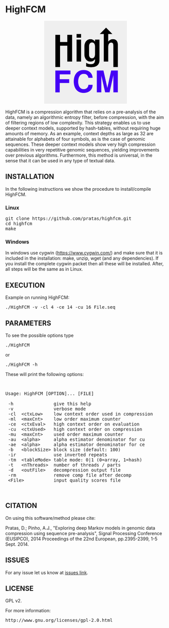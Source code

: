 <h1>HighFCM</h1>
<p align="center"><img src="/logo.png" 
alt="HighFCM" width="260" height="260" border="0" /></p>
HighFCM is a compression algorithm that relies on a pre-analysis of the data, namely an algorithmic entropy filter, before compression, with the aim of filtering regions of low complexity. This strategy enables us to use deeper context models, supported by hash-tables, without requiring huge amounts of memory. As an example, context depths as large as 32 are attainable for alphabets of four symbols, as is the case of genomic sequences. These deeper context models show very high compression capabilities in very repetitive genomic sequences, yielding improvements over previous algorithms. Furthermore, this method is universal, in the sense that it can be used in any type of textual data.


<h2>INSTALLATION</h2>

In the following instructions we show the procedure to install/compile HighFCM.

<h3>Linux</h3>
<pre>
git clone https://github.com/pratas/highfcm.git
cd highfcm
make
</pre>

<h3>Windows</h3>

In windows use cygwin (https://www.cygwin.com/) and make sure that it is included in the installation: make, unzip, wget (and any dependencies). If you install the complete cygwin packet then all these will be installed. After, all steps will be the same as in Linux.

<h2>EXECUTION</h2>

Example on running HighFCM:

<pre>
./HighFCM -v -cl 4 -ce 14 -cu 16 File.seq
</pre>

<h2>PARAMETERS</h2>

To see the possible options type
<pre>
./HighFCM
</pre>
or
<pre>
./HighFCM -h
</pre>

These will print the following options:
<pre>
<p>
Usage: HighFCM [OPTION]... [FILE]                     

 -h               give this help                        
 -v               verbose mode                          
 -cl  &#60ctxLow&#62    low context order used in compression 
 -ml  &#60maxCnt&#62    low order maximum counter             
 -ce  &#60ctxEval&#62   high context order on evaluation      
 -cu  &#60ctxUsed&#62   high context order on compression     
 -mu  &#60maxCnt&#62    used order maximum counter            
 -au  &#60alpha&#62     alpha estimator denominator for cu    
 -ae  &#60alpha&#62     alpha estimator denominator for ce    
 -b   &#60blockSize&#62 block size (default: 100)
 -ir              use inverted repeats                  
 -tm  &#60tableMode&#62 table mode: 0|1 (0=array, 1=hash)     
 -t   &#60nThreads&#62  number of threads / parts             
 -d   &#60outFile&#62   decompression output file             
 -rm              remove comp file after decomp         
 &#60File&#62           input quality scores file  
</p>
</pre>

<h2>CITATION</h2>

On using this software/method please cite:

Pratas, D.; Pinho, A.J., "Exploring deep Markov models in genomic data compression using sequence pre-analysis", Signal Processing Conference (EUSIPCO), 2014 Proceedings of the 22nd European, pp.2395-2399, 1-5 Sept. 2014.

<h2>ISSUES</h2>

For any issue let us know at [issues link](https://github.com/pratas/highfcm/issues).

<h2>LICENSE</h2>

GPL v2.

For more information:
<pre>http://www.gnu.org/licenses/gpl-2.0.html</pre>

                                                    

